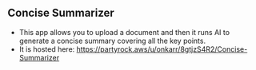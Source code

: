 ## Concise Summarizer
- This app allows you to upload a document and then it runs AI to generate a concise summary covering all the key points.
- It is hosted here: https://partyrock.aws/u/onkarr/8gtjzS4R2/Concise-Summarizer

